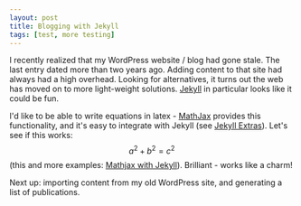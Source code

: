 ```yaml
---
layout: post
title: Blogging with Jekyll
tags: [test, more testing]
---
```


I recently realized that my WordPress website / blog had gone stale. The last entry dated more than two years ago. Adding content to that site had always had a high overhead. Looking for alternatives, it turns out the web has moved on to more light-weight solutions. [Jekyll](https://jekyllrb.com/) in particular looks like it could be fun.

I'd like to be able to write equations in latex - [MathJax](https://www.mathjax.org/) provides this functionality, and it's easy to integrate with Jekyll (see [Jekyll Extras](https://jekyllrb.com/docs/extras/)). Let's see if this works: $$a^2 + b^2 = c^2$$ (this and more examples: [Mathjax with Jekyll](http://gastonsanchez.com/visually-enforced/opinion/2014/02/16/Mathjax-with-jekyll/)). Brilliant - works like a charm!

Next up: importing content from my old WordPress site, and generating a list of publications.


